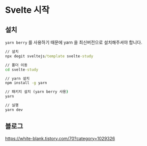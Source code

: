 # Svelte 시작

## 설치

`yarn berry` 를 사용하기 때문에 yarn 을 최신버전으로 설치해주셔야 합니다.

```cmd
// 설치
npx degit sveltejs/template svelte-study

// 폴더 이동
cd svelte-study

// yarn 설치
npm install -g yarn

// 패키지 설치 (yarn berry 사용)
yarn

// 실행
yarn dev
```

## 블로그

<https://white-blank.tistory.com/70?category=1029326>
